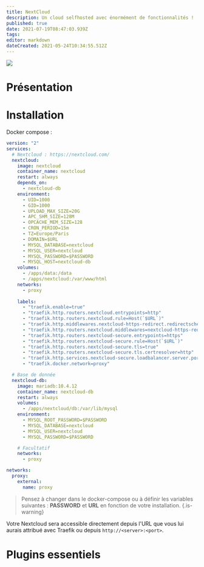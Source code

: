 ```yaml
---
title: NextCloud
description: Un cloud selfhosted avec énormément de fonctionnalités !
published: true
date: 2021-07-19T08:47:03.939Z
tags: 
editor: markdown
dateCreated: 2021-05-24T10:34:55.512Z
---
```


![](https://open-freax.fr/content/images/size/w960/wordpress/2017/09/Nextcloud_Logo.svg_.png)

# Présentation

# Installation
Docker compose :
```yaml
version: "2"
services:
  # Nextcloud : https://nextcloud.com/
  nextcloud:
    image: nextcloud
    container_name: nextcloud
    restart: always
    depends_on:
      - nextcloud-db
    environment:
      - UID=1000
      - GID=1000
      - UPLOAD_MAX_SIZE=20G
      - APC_SHM_SIZE=128M
      - OPCACHE_MEM_SIZE=128
      - CRON_PERIOD=15m
      - TZ=Europe/Paris
      - DOMAIN=$URL
      - MYSQL_DATABASE=nextcloud
      - MYSQL_USER=nextcloud
      - MYSQL_PASSWORD=$PASSWORD
      - MYSQL_HOST=nextcloud-db
    volumes:
      - /apps/data:/data
      - /apps/nextcloud:/var/www/html
    networks:
      - proxy
   
    labels:
      - "traefik.enable=true"
      - "traefik.http.routers.nextcloud.entrypoints=http"
      - "traefik.http.routers.nextcloud.rule=Host(`$URL`)"
      - "traefik.http.middlewares.nextcloud-https-redirect.redirectscheme.scheme=https"
      - "traefik.http.routers.nextcloud.middlewares=nextcloud-https-redirect"
      - "traefik.http.routers.nextcloud-secure.entrypoints=https"
      - "traefik.http.routers.nextcloud-secure.rule=Host(`$URL`)"
      - "traefik.http.routers.nextcloud-secure.tls=true"
      - "traefik.http.routers.nextcloud-secure.tls.certresolver=http"
      - "traefik.http.services.nextcloud-secure.loadbalancer.server.port=80"
      - "traefik.docker.network=proxy"

  # Base de donnée
  nextcloud-db:
    image: mariadb:10.4.12
    container_name: nextcloud-db
    restart: always
    volumes:
      - /apps/nextcloud/db:/var/lib/mysql
    environment:
      - MYSQL_ROOT_PASSWORD=$PASSWORD
      - MYSQL_DATABASE=nextcloud
      - MYSQL_USER=nextcloud
      - MYSQL_PASSWORD=$PASSWORD

    # Facultatif  
    networks:
      - proxy

networks:
  proxy:
    external:
      name: proxy
```

> Pensez à changer dans le docker-compose ou à définir les variables suivantes : **PASSWORD** et **URL** en fonction de votre installation.
{.is-warning}

Votre Nextcloud sera accessible directement depuis l'URL que vous lui aurais attribué avec Traefik ou depuis `http://<server>:<port>`.
# Plugins essentiels
